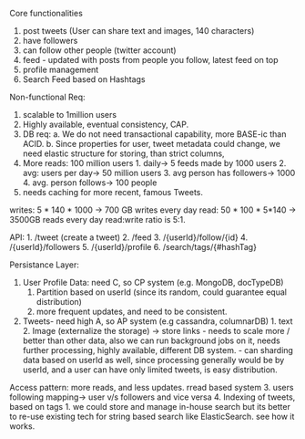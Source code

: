 
Core functionalities
1. post tweets (User can share text and images, 140 characters)
2. have followers
3. can follow other people (twitter account)
4. feed - updated with posts from people you follow, latest feed on top
5. profile management
6. Search Feed based on Hashtags

Non-functional Req:
1. scalable to 1million users
2. Highly available, eventual consistency, CAP.
3. DB req: 
	a. We do not need transactional capability, more BASE-ic than ACID.
	b. Since properties for user, tweet metadata could change, we need elastic structure for storing, than strict columns, 
4. More reads: 100 million users
		1. daily-> 5 feeds made by 1000 users
		2. avg: users per day-> 50 million users
		3. avg person has followers-> 1000
		4. avg. person follows-> 100 people
5.  needs caching for more recent, famous Tweets.



writes: 5 * 140 * 1000 -> 700 GB writes every day
read: 50 * 100 * 5*140 -> 3500GB reads every day
read:write ratio is 5:1.



API: 1. /tweet (create a tweet)
		2. /feed
		3. /{userId}/follow/{id}
		4. /{userId}/followers
		5. /{userId}/profile
		6. /search/tags/{#hashTag}
		
		
Persistance Layer:
1. User Profile Data: need C, so CP system (e.g. MongoDB, docTypeDB)
	1. Partition based on userId (since its random, could guarantee equal distribution)
	2. more frequent updates, and need to be consistent. 
2. Tweets- need high A, so AP system (e.g cassandra, columnarDB)
		1. text
		2. Image (externalize the storage) -> store links
		- needs to scale more / better than other data, also we can run background jobs on it, needs further processing, highly available, different DB system.
		- can sharding data based on userId as well, since processing generally would be by userId, and a user can have only limited tweets, is easy distribution.

Access pattern: more reads, and less updates. rread based system
3. users following mapping-> user v/s followers and vice versa
4. Indexing of tweets, based on tags
	1. we could store and manage in-house search but its better to re-use existing tech for string based search like ElasticSearch. see how it works.

